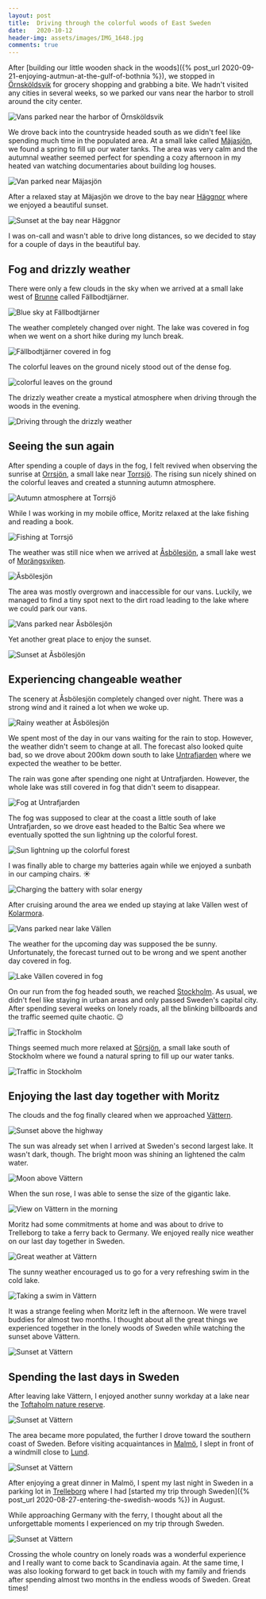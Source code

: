```yaml
---
layout: post
title:  Driving through the colorful woods of East Sweden
date:   2020-10-12
header-img: assets/images/IMG_1648.jpg
comments: true
---
```


After [building our little wooden shack in the woods]({% post_url 2020-09-21-enjoying-autmun-at-the-gulf-of-bothnia %}), we stopped in [Örnsköldsvik](https://www.google.com/maps/place/%C3%96rnsk%C3%B6ldsvik,+Sweden/) for grocery shopping and grabbing a bite. We hadn't visited any cities in several weeks, so we parked our vans near the harbor to stroll around the city center.

![Vans parked near the harbor of Örnsköldsvik](/assets/images/IMG_9982.jpg)

We drove back into the countryside headed south as we didn't feel like spending much time in the populated area. At a small lake called [Mäjasjön](https://www.google.com/maps/place/M%C3%A4jasj%C3%B6n/@63.0266445,18.2241263,17z/), we found a spring to fill up our water tanks. The area was very calm and the autumnal weather seemed perfect for spending a cozy afternoon in my heated van watching documentaries about building log houses.

![Van parked near Mäjasjön](/assets/images/IMG_9988.jpg)

After a relaxed stay at Mäjasjön we drove to the bay near [Häggnor](https://www.google.com/maps/place/870+30+H%C3%A4ggnor,+Sweden/) where we enjoyed a beautiful sunset.

![Sunset at the bay near Häggnor](/assets/images/IMG_0003.jpg)

I was on-call and wasn't able to drive long distances, so we decided to stay for a couple of days in the beautiful bay.

## Fog and drizzly weather

There were only a few clouds in the sky when we arrived at a small lake west of [Brunne](https://www.google.com/maps/place/871+92+Brunne,+Sweden/) called Fällbodtjärner.

![Blue sky at Fällbodtjärner](/assets/images/IMG_0020.jpg)

The weather completely changed over night. The lake was covered in fog when we went on a short hike during my lunch break.

![Fällbodtjärner covered in fog](/assets/images/IMG_0024.jpg)

The colorful leaves on the ground nicely stood out of the dense fog.

![colorful leaves on the ground](/assets/images/IMG_0026.jpg)

The drizzly weather create a mystical atmosphere when driving through the woods in the evening.

![Driving through the drizzly weather](/assets/images/IMG_0029.jpg)

## Seeing the sun again

After spending a couple of days in the fog, I felt revived when observing the sunrise at [Orrsjön](https://www.google.com/maps/place/Orrsj%C3%B6n/@62.1950712,17.2897931,960m/), a small lake near [Torrsjö](https://www.google.com/maps/place/862+95+Torrsj%C3%B6,+Sweden/). The rising sun nicely shined on the colorful leaves and created a stunning autumn atmosphere.

![Autumn atmosphere at Torrsjö](/assets/images/IMG_0054.jpg)

While I was working in my mobile office, Moritz relaxed at the lake fishing and reading a book.

![Fishing at Torrsjö](/assets/images/IMG_0056.jpg)

The weather was still nice when we arrived at [Åsbölesjön](https://www.google.com/maps/place/%C3%85sb%C3%B6lesj%C3%B6n/), a small lake west of [Morängsviken](https://www.google.com/maps/place/820+74+Mor%C3%A4ngsviken,+Sweden/).

![Åsbölesjön](/assets/images/IMG_0057.jpg)

The area was mostly overgrown and inaccessible for our vans. Luckily, we managed to find a tiny spot next to the dirt road leading to the lake where we could park our vans.

![Vans parked near Åsbölesjön](/assets/images/IMG_0063.jpg)

Yet another great place to enjoy the sunset.

![Sunset at Åsbölesjön](/assets/images/IMG_0065.jpg)

## Experiencing changeable weather

The scenery at Åsbölesjön completely changed over night. There was a strong wind and it rained a lot when we woke up.

![Rainy weather at Åsbölesjön](/assets/images/IMG_0106.jpg)

We spent most of the day in our vans waiting for the rain to stop. However, the weather didn't seem to change at all. The forecast also looked quite bad, so we drove about 200km down south to lake [Untrafjarden](https://www.google.com/maps/place/Untrafjarden/) where we expected the weather to be better.

The rain was gone after spending one night at Untrafjarden. However, the whole lake was still covered in fog that didn't seem to disappear.

![Fog at Untrafjarden](/assets/images/IMG_0109.jpg)

The fog was supposed to clear at the coast a little south of lake Untrafjarden, so we drove east headed to the Baltic Sea where we eventually spotted the sun lightning up the colorful forest.

![Sun lightning up the colorful forest](/assets/images/IMG_1648.jpg)

I was finally able to charge my batteries again while we enjoyed a sunbath in our camping chairs. :sunny:

![Charging the battery with solar energy](/assets/images/IMG_0119.jpg)

After cruising around the area we ended up staying at lake Vällen west of [Kolarmora](https://www.google.com/maps/place/740+12+Kolarmora,+Sweden/).

![Vans parked near lake Vällen](/assets/images/IMG_0139_2.jpg)

The weather for the upcoming day was supposed the be sunny. Unfortunately, the forecast turned out to be wrong and we spent another day covered in fog.

![Lake Vällen covered in fog](/assets/images/IMG_0138.jpg)

On our run from the fog headed south, we reached [Stockholm](https://www.google.com/maps/place/Stockholm,+Sweden/). As usual, we didn't feel like staying in urban areas and only passed Sweden's capital city. After spending several weeks on lonely roads, all the blinking billboards and the traffic seemed quite chaotic. :wink:

![Traffic in Stockholm](/assets/images/IMG_0146.jpg)

Things seemed much more relaxed at [Sörsjön](https://www.google.com/maps/place/S%C3%B6rsj%C3%B6n/), a small lake south of Stockholm where we found a natural spring to fill up our water tanks.

![Traffic in Stockholm](/assets/images/IMG_0147.jpg)

## Enjoying the last day together with Moritz

The clouds and the fog finally cleared when we approached [Vättern](https://www.google.com/maps/place/V%C3%A4ttern/).

![Sunset above the highway](/assets/images/IMG_0153.jpg)

The sun was already set when I arrived at Sweden's second largest lake. It wasn't dark, though. The bright moon was shining an lightened the calm water.

![Moon above Vättern](/assets/images/IMG_0157.jpg)

When the sun rose, I was able to sense the size of the gigantic lake.

![View on Vättern in the morning](/assets/images/IMG_0161.jpg)

Moritz had some commitments at home and was about to drive to Trelleborg to take a ferry back to Germany. We enjoyed really nice weather on our last day together in Sweden.

![Great weather at Vättern](/assets/images/IMG_0197.jpg)

The sunny weather encouraged us to go for a very refreshing swim in the cold lake.

![Taking a swim in Vättern](/assets/images/IMG_0171.jpg)

It was a strange feeling when Moritz left in the afternoon. We were travel buddies for almost two months. I thought about all the great things we experienced together in the lonely woods of Sweden while watching the sunset above Vättern.

![Sunset at Vättern](/assets/images/IMG_0199.jpg)

## Spending the last days in Sweden

After leaving lake Vättern, I enjoyed another sunny workday at a lake near the [Toftaholm nature reserve](https://www.google.com/maps/place/Toftaholm+naturreservat/).

![Sunset at Vättern](/assets/images/IMG_0206.jpg)

The area became more populated, the further I drove toward the southern coast of Sweden. Before visiting acquaintances in [Malmö](https://www.google.com/maps/place/Malm%C3%B6,+Sweden/), I slept in front of a windmill close to [Lund](https://www.google.com/maps/place/Lund,+Sweden/).

![Sunset at Vättern](/assets/images/IMG_0212.jpg)

After enjoying a great dinner in Malmö, I spent my last night in Sweden in a parking lot in [Trelleborg](https://www.google.com/maps/place/Trelleborg,+Sweden/) where I had [started my trip through Sweden]({% post_url 2020-08-27-entering-the-swedish-woods %}) in August.

While approaching Germany with the ferry, I thought about all the unforgettable moments I experienced on my trip through Sweden.

![Sunset at Vättern](/assets/images/IMG_0220_2.jpg)

Crossing the whole country on lonely roads was a wonderful experience and I really want to come back to Scandinavia again. At the same time, I was also looking forward to get back in touch with my family and friends after spending almost two months in the endless woods of Sweden. Great times!
